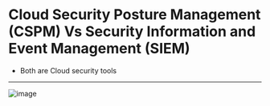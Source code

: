 # Cloud Security Posture Management (CSPM) Vs Security Information and Event Management (SIEM)
- Both are Cloud security tools
- -------------------------------------------------------------------------------------------------------

 
![image](https://github.com/Mk-CloudLeader/aws_Meetup-2023/assets/66654978/7e34d6d0-6365-41ab-ae8b-8852d9f8d233)

